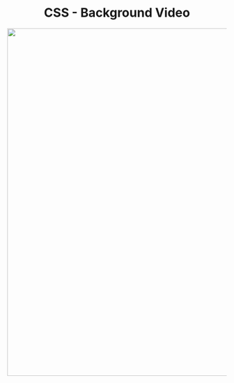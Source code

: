 <h1 align="center">
   CSS - Background Video
</h1>

<p align="center">
  <img src="https://github.com/ozkannbuyuk/css-exercises/assets/111967202/23ff31dd-e17b-4836-9272-162109bc4f7c" width="800" />
</p>
